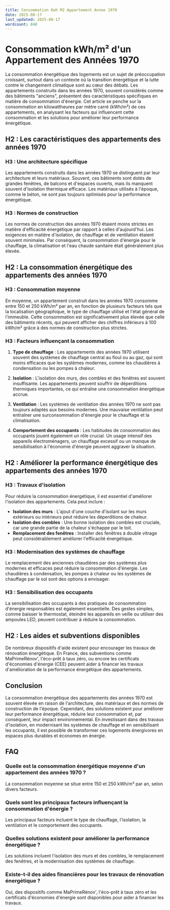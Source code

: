 ```yaml
---
title: Consommation Kwh M2 Appartement Annee 1970
date: 2025-08-17
last_updated: 2025-08-17
wordcount: 848
---
```


# Consommation kWh/m² d'un Appartement des Années 1970

La consommation énergétique des logements est un sujet de préoccupation croissant, surtout dans un contexte où la transition énergétique et la lutte contre le changement climatique sont au cœur des débats. Les appartements construits dans les années 1970, souvent considérés comme des bâtiments "anciens", présentent des caractéristiques spécifiques en matière de consommation d'énergie. Cet article se penche sur la consommation en kilowattheures par mètre carré (kWh/m²) de ces appartements, en analysant les facteurs qui influencent cette consommation et les solutions pour améliorer leur performance énergétique.

## H2 : Les caractéristiques des appartements des années 1970

### H3 : Une architecture spécifique

Les appartements construits dans les années 1970 se distinguent par leur architecture et leurs matériaux. Souvent, ces bâtiments sont dotés de grandes fenêtres, de balcons et d'espaces ouverts, mais ils manquent souvent d'isolation thermique efficace. Les matériaux utilisés à l'époque, comme le béton, ne sont pas toujours optimisés pour la performance énergétique.

### H3 : Normes de construction

Les normes de construction des années 1970 étaient moins strictes en matière d'efficacité énergétique par rapport à celles d'aujourd'hui. Les exigences en matière d'isolation, de chauffage et de ventilation étaient souvent minimales. Par conséquent, la consommation d'énergie pour le chauffage, la climatisation et l'eau chaude sanitaire était généralement plus élevée.

## H2 : La consommation énergétique des appartements des années 1970

### H3 : Consommation moyenne

En moyenne, un appartement construit dans les années 1970 consomme entre 150 et 250 kWh/m² par an, en fonction de plusieurs facteurs tels que la localisation géographique, le type de chauffage utilisé et l'état général de l'immeuble. Cette consommation est significativement plus élevée que celle des bâtiments récents, qui peuvent afficher des chiffres inférieurs à 100 kWh/m² grâce à des normes de construction plus strictes.

### H3 : Facteurs influençant la consommation

1. **Type de chauffage** : Les appartements des années 1970 utilisent souvent des systèmes de chauffage central au fioul ou au gaz, qui sont moins efficaces que les systèmes modernes, comme les chaudières à condensation ou les pompes à chaleur.

2. **Isolation** : L'isolation des murs, des combles et des fenêtres est souvent insuffisante. Les appartements peuvent souffrir de déperditions thermiques importantes, ce qui entraîne une consommation énergétique accrue.

3. **Ventilation** : Les systèmes de ventilation des années 1970 ne sont pas toujours adaptés aux besoins modernes. Une mauvaise ventilation peut entraîner une surconsommation d'énergie pour le chauffage et la climatisation.

4. **Comportement des occupants** : Les habitudes de consommation des occupants jouent également un rôle crucial. Un usage intensif des appareils électroménagers, un chauffage excessif ou un manque de sensibilisation à l'économie d'énergie peuvent aggraver la situation.

## H2 : Améliorer la performance énergétique des appartements des années 1970

### H3 : Travaux d'isolation

Pour réduire la consommation énergétique, il est essentiel d'améliorer l'isolation des appartements. Cela peut inclure :

- **Isolation des murs** : L'ajout d'une couche d'isolant sur les murs extérieurs ou intérieurs peut réduire les déperditions de chaleur.
- **Isolation des combles** : Une bonne isolation des combles est cruciale, car une grande partie de la chaleur s'échappe par le toit.
- **Remplacement des fenêtres** : Installer des fenêtres à double vitrage peut considérablement améliorer l'efficacité énergétique.

### H3 : Modernisation des systèmes de chauffage

Le remplacement des anciennes chaudières par des systèmes plus modernes et efficaces peut réduire la consommation d'énergie. Les chaudières à condensation, les pompes à chaleur ou les systèmes de chauffage par le sol sont des options à envisager.

### H3 : Sensibilisation des occupants

La sensibilisation des occupants à des pratiques de consommation d'énergie responsables est également essentielle. Des gestes simples, comme baisser le thermostat, éteindre les appareils en veille ou utiliser des ampoules LED, peuvent contribuer à réduire la consommation.

## H2 : Les aides et subventions disponibles

De nombreux dispositifs d'aide existent pour encourager les travaux de rénovation énergétique. En France, des subventions comme MaPrimeRénov', l'éco-prêt à taux zéro, ou encore les certificats d'économies d'énergie (CEE) peuvent aider à financer les travaux d'amélioration de la performance énergétique des appartements.

## Conclusion

La consommation énergétique des appartements des années 1970 est souvent élevée en raison de l'architecture, des matériaux et des normes de construction de l'époque. Cependant, des solutions existent pour améliorer leur performance énergétique, réduire leur consommation et, par conséquent, leur impact environnemental. En investissant dans des travaux d'isolation, en modernisant les systèmes de chauffage et en sensibilisant les occupants, il est possible de transformer ces logements énergivores en espaces plus durables et économes en énergie.

## FAQ

### Quelle est la consommation énergétique moyenne d'un appartement des années 1970 ?

La consommation moyenne se situe entre 150 et 250 kWh/m² par an, selon divers facteurs.

### Quels sont les principaux facteurs influençant la consommation d'énergie ?

Les principaux facteurs incluent le type de chauffage, l'isolation, la ventilation et le comportement des occupants.

### Quelles solutions existent pour améliorer la performance énergétique ?

Les solutions incluent l'isolation des murs et des combles, le remplacement des fenêtres, et la modernisation des systèmes de chauffage.

### Existe-t-il des aides financières pour les travaux de rénovation énergétique ?

Oui, des dispositifs comme MaPrimeRénov', l'éco-prêt à taux zéro et les certificats d'économies d'énergie sont disponibles pour aider à financer les travaux.